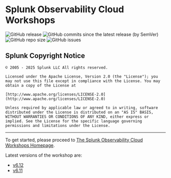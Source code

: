 # Splunk Observability Cloud Workshops

![GitHub release](https://img.shields.io/github/v/tag/splunk/observability-workshop)
![GitHub commits since the latest release (by SemVer)](https://img.shields.io/github/commits-since/splunk/observability-workshop/latest)
![GitHub repo size](https://img.shields.io/github/repo-size/splunk/observability-workshop)
![GitHub issues](https://img.shields.io/github/issues/splunk/observability-workshop)

## Splunk Copyright Notice

``` text
© 2005 - 2025 Splunk LLC All rights reserved.

Licensed under the Apache License, Version 2.0 (the "License"); you may not use this file except in compliance with the License. You may obtain a copy of the License at

[http://www.apache.org/licenses/LICENSE-2.0](http://www.apache.org/licenses/LICENSE-2.0)

Unless required by applicable law or agreed to in writing, software distributed under the License is distributed on an "AS IS" BASIS, WITHOUT WARRANTIES OR CONDITIONS OF ANY KIND, either express or implied. See the License for the specific language governing permissions and limitations under the License.
```

---

To get started, please proceed to [The Splunk Observability Cloud Workshops Homepage](https://splunk.github.io/observability-workshop/latest/).

Latest versions of the workshop are:
- [v6.12](https://splunk.github.io/observability-workshop/v6.12/)
- [v6.11](https://splunk.github.io/observability-workshop/v6.11/)
